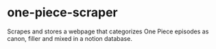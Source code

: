 # one-piece-scraper

Scrapes and stores a webpage that categorizes One Piece episodes as canon, filler and mixed in a notion database.
